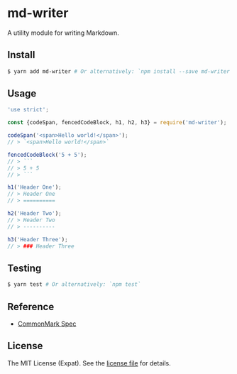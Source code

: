 md-writer
=========
A utility module for writing Markdown.

Install
-------
```sh
$ yarn add md-writer # Or alternatively: `npm install --save md-writer`
```

Usage
-----
```js
'use strict';

const {codeSpan, fencedCodeBlock, h1, h2, h3} = require('md-writer');

codeSpan('<span>Hello world!</span>');
// > `<span>Hello world!</span>`

fencedCodeBlock('5 + 5');
// > ```
// > 5 + 5
// > ```

h1('Header One');
// > Header One
// > ==========

h2('Header Two');
// > Header Two
// > ----------

h3('Header Three');
// > ### Header Three
```

Testing
-------
```sh
$ yarn test # Or alternatively: `npm test`
```

Reference
---------
- [CommonMark Spec](http://spec.commonmark.org/)

License
-------
The MIT License (Expat). See the [license file](LICENSE) for details.
